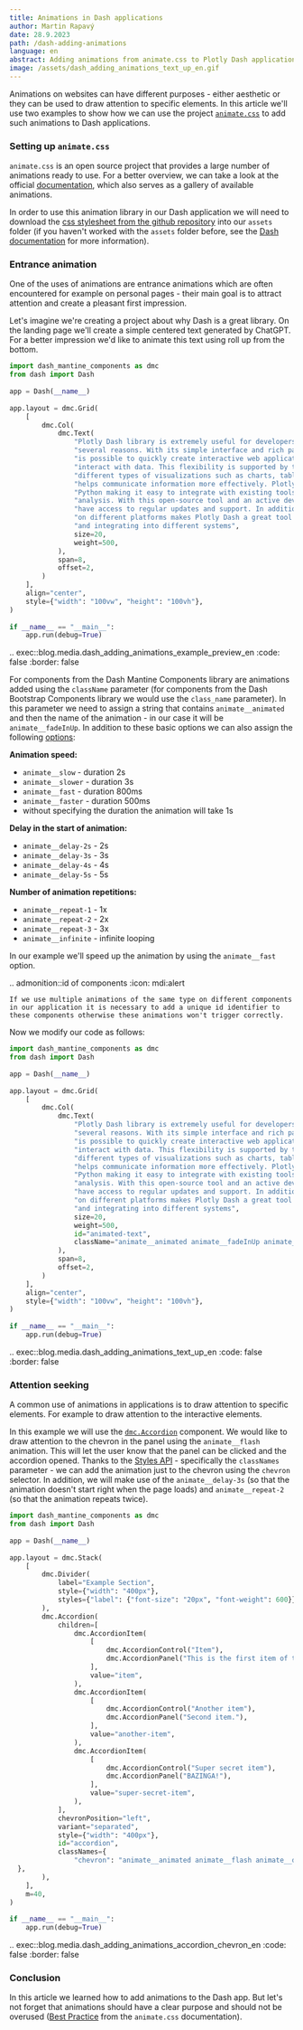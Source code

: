```yaml
---
title: Animations in Dash applications
author: Martin Rapavý
date: 28.9.2023
path: /dash-adding-animations
language: en
abstract: Adding animations from animate.css to Plotly Dash applications.
image: /assets/dash_adding_animations_text_up_en.gif
---
```


Animations on websites can have different purposes - either aesthetic or they can be used to draw attention to 
specific elements. In this article we'll use two examples to show how we can use the project [`animate.css`](https://animate.style/) to add such animations to Dash applications.

### Setting up `animate.css`

`animate.css` is an open source project that provides a large number of animations ready to use. For a better overview, we can take a look at the official [documentation](https://animate.style/), which also serves as a gallery of available animations.

In order to use this animation library in our Dash application we will need to download the [css stylesheet from the 
github repository](https://github.com/animate-css/animate.css/blob/3235f27325ebc721fc4f8435d3c2d436642278bc/animate.css) into our `assets` folder (if you haven't worked with the `assets` folder before, see the [Dash documentation](https://dash.plotly.com/external-resources) for more information).

### Entrance animation

One of the uses of animations are entrance animations which are often encountered for example on personal pages - their main goal is to attract attention and create a pleasant first impression.

Let's imagine we're creating a project about why Dash is a great library. On the landing page we'll create a simple 
centered text generated by ChatGPT. For a better impression we'd like to animate this text using roll up from the bottom.

```python
import dash_mantine_components as dmc
from dash import Dash
  
app = Dash(__name__)
  
app.layout = dmc.Grid(
    [
        dmc.Col(
            dmc.Text(
                "Plotly Dash library is extremely useful for developers and data analysts for "
                "several reasons. With its simple interface and rich palette of components it "
                "is possible to quickly create interactive web applications allowing users to "
                "interact with data. This flexibility is supported by the ability to create "
                "different types of visualizations such as charts, tables and heatmaps which "
                "helps communicate information more effectively. Plotly Dash is built on "
                "Python making it easy to integrate with existing tools and libraries for data "
                "analysis. With this open-source tool and an active developer community you "
                "have access to regular updates and support. In addition the ease of deployment "
                "on different platforms makes Plotly Dash a great tool for sharing applications "
                "and integrating into different systems",
                size=20,
                weight=500,
            ),
            span=8,
            offset=2,
        )
    ],
    align="center",
    style={"width": "100vw", "height": "100vh"},
)
  
if __name__ == "__main__":
    app.run(debug=True)
```

.. exec::blog.media.dash_adding_animations_example_preview_en
    :code: false
    :border: false

For components from the Dash Mantine Components library are animations added using the `className` parameter (for components from the Dash Bootstrap Components library we would use the `class_name` parameter). In this parameter we need to assign a string that contains `animate__animated` and then the name of the animation - in our case it will be `animate__fadeInUp`.  In addition to these basic options we can also assign the following [options](https://animate.style/#utilities):

**Animation speed:**

- `animate__slow` - duration 2s
- `animate__slower` - duration 3s
- `animate__fast` - duration 800ms
- `animate__faster` - duration 500ms
- without specifying the duration the animation will take 1s

**Delay in the start of animation:**

- `animate__delay-2s` - 2s
- `animate__delay-3s` - 3s
- `animate__delay-4s` - 4s
- `animate__delay-5s` - 5s

**Number of animation repetitions:**

- `animate__repeat-1` - 1x
- `animate__repeat-2` - 2x
- `animate__repeat-3` - 3x
- `animate__infinite` - infinite looping

In our example we'll speed up the animation by using the `animate__fast` option.

.. admonition::id of components
    :icon: mdi:alert

    If we use multiple animations of the same type on different components in our application it is necessary to add a unique id identifier to these components otherwise these animations won't trigger correctly.

Now we modify our code as follows:

```python
import dash_mantine_components as dmc
from dash import Dash
  
app = Dash(__name__)
  
app.layout = dmc.Grid(
    [
        dmc.Col(
            dmc.Text(
                "Plotly Dash library is extremely useful for developers and data analysts for "
                "several reasons. With its simple interface and rich palette of components it "
                "is possible to quickly create interactive web applications allowing users to "
                "interact with data. This flexibility is supported by the ability to create "
                "different types of visualizations such as charts, tables and heatmaps which "
                "helps communicate information more effectively. Plotly Dash is built on "
                "Python making it easy to integrate with existing tools and libraries for data "
                "analysis. With this open-source tool and an active developer community you "
                "have access to regular updates and support. In addition the ease of deployment "
                "on different platforms makes Plotly Dash a great tool for sharing applications "
                "and integrating into different systems",
                size=20,
                weight=500,
                id="animated-text",
                className="animate__animated animate__fadeInUp animate__faster",
            ),
            span=8,
            offset=2,
        )
    ],
    align="center",
    style={"width": "100vw", "height": "100vh"},
)
  
if __name__ == "__main__":
    app.run(debug=True)
```

.. exec::blog.media.dash_adding_animations_text_up_en
    :code: false
    :border: false

### Attention seeking

A common use of animations in applications is to draw attention to specific elements. For example to draw attention to the interactive elements.

In this example we will use the [`dmc.Accordion`](https://www.dash-mantine-components.com/components/accordion) 
component. We would like to draw attention to the chevron in the panel using the `animate__flash` animation. This 
will let the user know that the panel can be clicked and the accordion opened. Thanks to the [Styles API](https://www.dash-mantine-components.com/styles-api) - specifically the `classNames` parameter - we can add the 
animation just to the chevron using the `chevron` selector. In addition, we will make use of the `animate__delay-3s` 
(so that the animation doesn't start right when the page loads) and `animate__repeat-2` (so that the animation repeats twice).

```python
import dash_mantine_components as dmc
from dash import Dash
  
app = Dash(__name__)
  
app.layout = dmc.Stack(
    [
        dmc.Divider(
            label="Example Section",
            style={"width": "400px"},
            styles={"label": {"font-size": "20px", "font-weight": 600}},
        ),
        dmc.Accordion(
            children=[
                dmc.AccordionItem(
                    [
                        dmc.AccordionControl("Item"),
                        dmc.AccordionPanel("This is the first item of the accordion."),
                    ],
                    value="item",
                ),
                dmc.AccordionItem(
                    [
                        dmc.AccordionControl("Another item"),
                        dmc.AccordionPanel("Second item."),
                    ],
                    value="another-item",
                ),
                dmc.AccordionItem(
                    [
                        dmc.AccordionControl("Super secret item"),
                        dmc.AccordionPanel("BAZINGA!"),
                    ],
                    value="super-secret-item",
                ),
            ],
            chevronPosition="left",
            variant="separated",
            style={"width": "400px"},
            id="accordion",
            classNames={
                "chevron": "animate__animated animate__flash animate__delay-3s animate__repeat-2"
  },
        ),
    ],
    m=40,
)
  
if __name__ == "__main__":
    app.run(debug=True)
```

.. exec::blog.media.dash_adding_animations_accordion_chevron_en
    :code: false
    :border: false

### Conclusion

In this article we learned how to add animations to the Dash app. But let's not forget that animations should have a clear purpose and should not be overused ([Best Practice](https://animate.style/#best-practices) from the `animate.css` 
documentation).